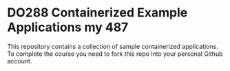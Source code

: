 # DO288 Containerized Example Applications my 487

This repository contains a collection of sample containerized applications.  To complete the course you need to fork this repo into your personal Github account.
